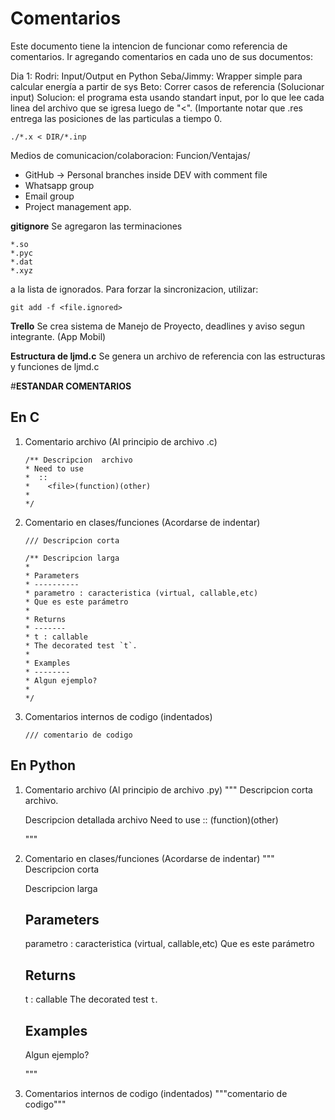 # Comentarios

Este documento tiene la intencion de funcionar como referencia de comentarios.
Ir agregando comentarios en cada uno de sus documentos:


Dia 1:
Rodri: Input/Output en Python
Seba/Jimmy: Wrapper simple para calcular energía a partir de sys
Beto: Correr casos de referencia (Solucionar input)
Solucion: el programa esta usando standart input, por lo que lee cada linea del
archivo que se igresa luego de "<". (Importante notar que .res entrega las posiciones
de las particulas a tiempo 0.
```
./*.x < DIR/*.inp
```  

Medios de comunicacion/colaboracion: Funcion/Ventajas/
  - GitHub -> Personal branches inside DEV with comment file
  - Whatsapp group
  - Email group
  - Project management app.

**gitignore**
Se agregaron las terminaciones
```
*.so
*.pyc
*.dat
*.xyz
```
a la lista de ignorados.
Para forzar la sincronizacion, utilizar:
```
git add -f <file.ignored>
```

**Trello**
Se crea sistema de Manejo de Proyecto, deadlines y aviso segun integrante. (App Mobil)

**Estructura de ljmd.c**
Se genera un archivo de referencia con las estructuras y funciones de ljmd.c


#**ESTANDAR COMENTARIOS**

## En C
1. Comentario archivo (Al principio de archivo .c)
    ```
    /** Descripcion  archivo
    * Need to use
    *  ::
    *    <file>(function)(other)
    *
    */
    ```

2. Comentario en clases/funciones (Acordarse de indentar)
    ```
    /// Descripcion corta

    /** Descripcion larga
    *
    * Parameters
    * ----------
    * parametro : caracteristica (virtual, callable,etc)
    * Que es este parámetro
    *
    * Returns
    * -------
    * t : callable
    * The decorated test `t`.
    *
    * Examples
    * --------
    * Algun ejemplo?
    * 
    */
    ```
3. Comentarios internos de codigo (indentados)
    ```
    /// comentario de codigo
    ```


## En Python
1. Comentario archivo (Al principio de archivo .py)
    """
    Descripcion corta archivo.

    Descripcion detallada archivo
    Need to use
      ::
        <file>(function)(other)

    """

2. Comentario en clases/funciones (Acordarse de indentar)
    """
    Descripcion corta

    Descripcion larga

    Parameters
    ----------
    parametro : caracteristica (virtual, callable,etc)
    Que es este parámetro

    Returns
    -------
    t : callable
    The decorated test `t`.

    Examples
    --------
    Algun ejemplo?

    """
3. Comentarios internos de codigo (indentados)
    """comentario de codigo"""
